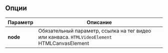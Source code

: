 ## Опции
| Параметр  | Описание  |
|--|--|
| **node** | Обязательный параметр, ссылка на тег видео или канваса. `HTMLVideoElement` HTMLCanvasElement |